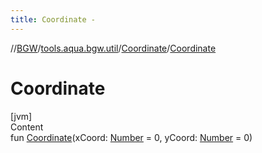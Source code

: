 ```yaml
---
title: Coordinate -
---
```

//[BGW](../../../index.md)/[tools.aqua.bgw.util](../index.md)/[Coordinate](index.md)/[Coordinate](-coordinate.md)



# Coordinate  
[jvm]  
Content  
fun [Coordinate](-coordinate.md)(xCoord: [Number](https://kotlinlang.org/api/latest/jvm/stdlib/kotlin/-number/index.html) = 0, yCoord: [Number](https://kotlinlang.org/api/latest/jvm/stdlib/kotlin/-number/index.html) = 0)  



